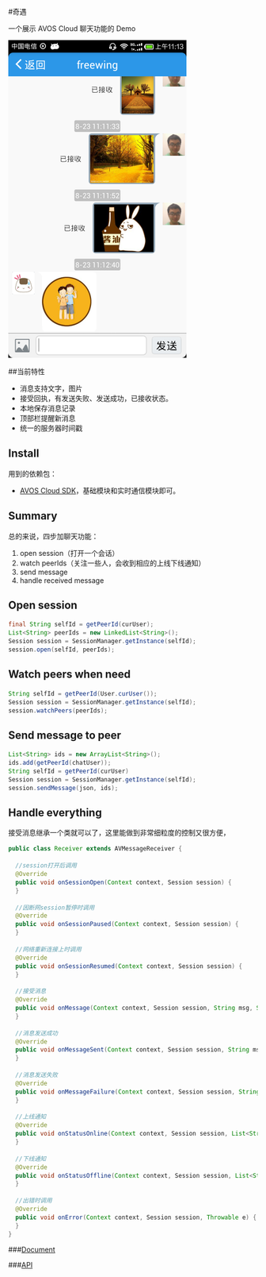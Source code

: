 #奇遇

一个展示 AVOS Cloud 聊天功能的 Demo

![img](https://raw.githubusercontent.com/lzwjava/plan/master/im361.png)

##当前特性
* 消息支持文字，图片
* 接受回执，有发送失败、发送成功，已接收状态。
* 本地保存消息记录
* 顶部栏提醒新消息
* 统一的服务器时间戳



## Install

用到的依赖包：

* [AVOS Cloud SDK](https://cn.avoscloud.com/docs/sdk_down.html)，基础模块和实时通信模块即可。

## Summary

总的来说，四步加聊天功能：

1. open session（打开一个会话）
2. watch peerIds（关注一些人，会收到相应的上线下线通知）
3. send message 
4. handle received message

## Open session

```java
final String selfId = getPeerId(curUser);
List<String> peerIds = new LinkedList<String>();
Session session = SessionManager.getInstance(selfId);
session.open(selfId, peerIds);
```

## Watch peers when need

```java
String selfId = getPeerId(User.curUser());
Session session = SessionManager.getInstance(selfId);
session.watchPeers(peerIds);
```
## Send message to peer

```java
List<String> ids = new ArrayList<String>();
ids.add(getPeerId(chatUser));
String selfId = getPeerId(curUser)
Session session = SessionManager.getInstance(selfId);
session.sendMessage(json, ids);
```

## Handle everything
接受消息继承一个类就可以了，这里能做到非常细粒度的控制又很方便，

```java
public class Receiver extends AVMessageReceiver {

  //session打开后调用
  @Override  
  public void onSessionOpen(Context context, Session session) {
  }

  //因断网session暂停时调用
  @Override
  public void onSessionPaused(Context context, Session session) {
  }

  //网络重新连接上时调用
  @Override
  public void onSessionResumed(Context context, Session session) {
  }

  //接受消息
  @Override
  public void onMessage(Context context, Session session, String msg, String fromPeerId) {
  }

  //消息发送成功
  @Override
  public void onMessageSent(Context context, Session session, String msg, List<String> receivers) {
  }

  //消息发送失败
  @Override
  public void onMessageFailure(Context context, Session session, String msg, List<String> receivers) {
  }

  //上线通知
  @Override
  public void onStatusOnline(Context context, Session session, List<String> peerIds) {
  }

  //下线通知
  @Override
  public void onStatusOffline(Context context, Session session, List<String> peerIds) {
  }

  //出错时调用
  @Override
  public void onError(Context context, Session session, Throwable e) {
  }
}
```

###[Document](https://cn.avoscloud.com/docs/realtime.html)

###[API](https://cn.avoscloud.com/docs/api/android/doc/index.html)
